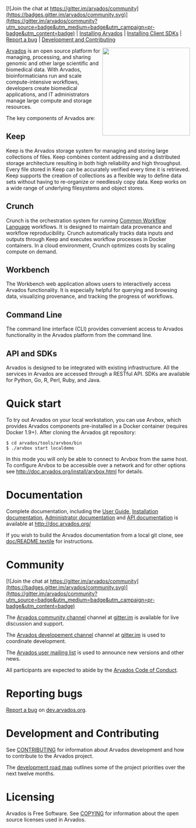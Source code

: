 [comment]: # (Copyright © The Arvados Authors. All rights reserved.)
[comment]: # ()
[comment]: # (SPDX-License-Identifier: CC-BY-SA-3.0)

[![Join the chat at https://gitter.im/arvados/community](https://badges.gitter.im/arvados/community.svg)](https://gitter.im/arvados/community?utm_source=badge&utm_medium=badge&utm_campaign=pr-badge&utm_content=badge) | [Installing Arvados](https://doc.arvados.org/install/index.html) | [Installing Client SDKs](https://doc.arvados.org/sdk/index.html) | [Report a bug](https://dev.arvados.org/projects/arvados/issues/new) | [Development and Contributing](CONTRIBUTING.md)

<img align="right" src="doc/images/dax.png" height="240px">

[Arvados](https://arvados.org) is an open source platform for
managing, processing, and sharing genomic and other large scientific
and biomedical data.  With Arvados, bioinformaticians run and scale
compute-intensive workflows, developers create biomedical
applications, and IT administrators manage large compute and storage
resources.

The key components of Arvados are:

## Keep

Keep is the Arvados storage system for managing and storing large
collections of files.  Keep combines content addressing and a
distributed storage architecture resulting in both high reliability
and high throughput.  Every file stored in Keep can be accurately
verified every time it is retrieved.  Keep supports the creation of
collections as a flexible way to define data sets without having to
re-organize or needlessly copy data. Keep works on a wide range of
underlying filesystems and object stores.

## Crunch

Crunch is the orchestration system for running [Common Workflow Language](https://www.commonwl.org) workflows. It is
designed to maintain data provenance and workflow
reproducibility. Crunch automatically tracks data inputs and outputs
through Keep and executes workflow processes in Docker containers.  In
a cloud environment, Crunch optimizes costs by scaling compute on demand.

## Workbench

The Workbench web application allows users to interactively access
Arvados functionality.  It is especially helpful for querying and
browsing data, visualizing provenance, and tracking the progress of
workflows.

## Command Line

The command line interface (CLI) provides convenient access to Arvados
functionality in the Arvados platform from the command line.

## API and SDKs

Arvados is designed to be integrated with existing infrastructure. All
the services in Arvados are accessed through a RESTful API.  SDKs are
available for Python, Go, R, Perl, Ruby, and Java.

# Quick start

To try out Arvados on your local workstation, you can use Arvbox, which
provides Arvados components pre-installed in a Docker container (requires
Docker 1.9+).  After cloning the Arvados git repository:

```
$ cd arvados/tools/arvbox/bin
$ ./arvbox start localdemo
```

In this mode you will only be able to connect to Arvbox from the same host.  To
configure Arvbox to be accessible over a network and for other options see
http://doc.arvados.org/install/arvbox.html for details.

# Documentation

Complete documentation, including the [User Guide](https://doc.arvados.org/user/index.html), [Installation documentation](https://doc.arvados.org/install/index.html), [Administrator documentation](https://doc.arvados.org/admin/index.html) and
[API documentation](https://doc.arvados.org/api/index.html) is available at http://doc.arvados.org/

If you wish to build the Arvados documentation from a local git clone, see
[doc/README.textile](doc/README.textile) for instructions.

# Community

[![Join the chat at https://gitter.im/arvados/community](https://badges.gitter.im/arvados/community.svg)](https://gitter.im/arvados/community?utm_source=badge&utm_medium=badge&utm_campaign=pr-badge&utm_content=badge)

The [Arvados community channel](https://gitter.im/arvados/community)
channel at [gitter.im](https://gitter.im) is available for live
discussion and support.

The [Arvados developement channel](https://gitter.im/arvados/development)
channel at [gitter.im](https://gitter.im) is used to coordinate development.

The [Arvados user mailing list](http://lists.arvados.org/mailman/listinfo/arvados)
is used to announce new versions and other news.

All participants are expected to abide by the [Arvados Code of Conduct](CODE_OF_CONDUCT.md).

# Reporting bugs

[Report a bug](https://dev.arvados.org/projects/arvados/issues/new) on [dev.arvados.org](https://dev.arvados.org).

# Development and Contributing

See [CONTRIBUTING](CONTRIBUTING.md) for information about Arvados development and how to contribute to the Arvados project.

The [development road map](https://dev.arvados.org/issues/gantt?utf8=%E2%9C%93&set_filter=1&gantt=1&f%5B%5D=project_id&op%5Bproject_id%5D=%3D&v%5Bproject_id%5D%5B%5D=49&f%5B%5D=&zoom=1) outlines some of the project priorities over the next twelve months.

# Licensing

Arvados is Free Software.  See [COPYING](COPYING) for information about the open source licenses used in Arvados.
